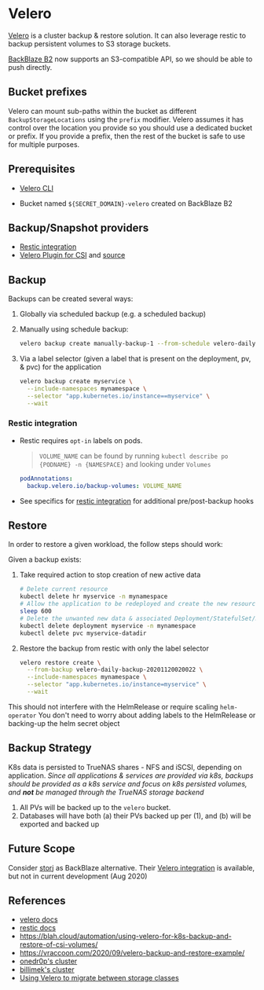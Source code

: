 # Velero

[Velero](https://velero.io) is a cluster backup & restore solution. It can also leverage restic to
backup persistent volumes to S3 storage buckets.

[BackBlaze B2](https://help.backblaze.com/hc/en-us/articles/360047425453) now supports an
S3-compatible API, so we should be able to push directly.

## Bucket prefixes

Velero can mount sub-paths within the bucket as different `BackupStorageLocations` using the
`prefix` modifier. Velero assumes it has control over the location you provide so you should use a
dedicated bucket or prefix. If you provide a prefix, then the rest of the bucket is safe to use for
multiple purposes.

## Prerequisites

- [Velero CLI](https://velero.io/docs/v1.6/basic-install/#install-the-cli)
<!-- * [MinIO on BackBlaze](../minio/README.md) -->
- Bucket named `${SECRET_DOMAIN}-velero` created on BackBlaze B2 <!-- and fronted by MinIO -->

## Backup/Snapshot providers

- [Restic integration](https://velero.io/docs/v1.6/restic)
- [Velero Plugin for CSI](https://velero.io/docs/v1.6/csi/) and
  [source](https://github.com/vmware-tanzu/velero-plugin-for-csi)

## Backup

Backups can be created several ways:

1. Globally via scheduled backup (e.g. a scheduled backup)
2. Manually using schedule backup:

   ```sh
   velero backup create manually-backup-1 --from-schedule velero-daily-backup
   ```

3. Via a label selector (given a label that is present on the deployment, pv, & pvc) for the
   application

   ```sh
   velero backup create myservice \
     --include-namespaces mynamespace \
     --selector "app.kubernetes.io/instance==myservice" \
     --wait
   ```

### Restic integration

- Restic requires `opt-in` labels on pods.

  > `VOLUME_NAME` can be found by running `kubectl describe po {PODNAME} -n {NAMESPACE}` and looking
  > under `Volumes`

  ```yaml
  podAnnotations:
    backup.velero.io/backup-volumes: VOLUME_NAME
  ```

- See specifics for
  [restic integration](https://velero.io/docs/v1.6/restic/#how-backup-and-restore-work-with-restic)
  for additional pre/post-backup hooks

## Restore

In order to restore a given workload, the follow steps should work:

Given a backup exists:

1. Take required action to stop creation of new active data

   ```sh
   # Delete current resource
   kubectl delete hr myservice -n mynamespace
   # Allow the application to be redeployed and create the new resources
   sleep 600
   # Delete the unwanted new data & associated Deployment/StatefulSet/Daemonset
   kubectl delete deployment myservice -n mynamespace
   kubectl delete pvc myservice-datadir
   ```

2. Restore the backup from restic with only the label selector

   ```sh
   velero restore create \
     --from-backup velero-daily-backup-20201120020022 \
     --include-namespaces mynamespace \
     --selector "app.kubernetes.io/instance=myservice" \
     --wait
   ```

This should not interfere with the HelmRelease or require scaling `helm-operator` You don't need to
worry about adding labels to the HelmRelease or backing-up the helm secret object

## Backup Strategy

K8s data is persisted to TrueNAS shares - NFS and iSCSI, depending on application. _Since all
applications & services are provided via k8s, backups should be provided as a k8s service and focus
on k8s persisted volumes, and **not** be managed through the TrueNAS storage backend_

1. All PVs will be backed up to the `velero` bucket.
2. Databases will have both (a) their PVs backed up per (1), and (b) will be exported and backed up

## Future Scope

Consider [storj](https://storj.io/pricing) as BackBlaze alternative. Their
[Velero integration](https://github.com/storj/velero-plugin) is available, but not in current
development (Aug 2020)

## References

- [velero docs](https://velero.io/docs/v1.6/)
- [restic docs](https://restic.readthedocs.io/en/stable/020_installation.html#docker-container)
- <https://blah.cloud/automation/using-velero-for-k8s-backup-and-restore-of-csi-volumes/>
- <https://vraccoon.com/2020/09/velero-backup-and-restore-example/>
- [onedr0p's cluster](https://github.com/onedr0p/home-cluster/tree/main/cluster/apps/velero)
- [billimek's cluster](https://github.com/billimek/k8s-gitops/tree/master/velero)
- [Using Velero to migrate between storage classes](https://gist.github.com/deefdragon/d58a4210622ff64088bd62a5d8a4e8cc)
